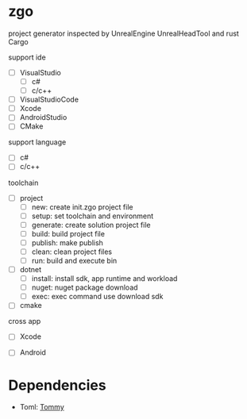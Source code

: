 # zgo
project generator inspected by UnrealEngine UnrealHeadTool and rust Cargo

support ide 
- [ ] VisualStudio
  - [ ] c#
  - [ ] c/c++
- [ ] VisualStudioCode
- [ ] Xcode
- [ ] AndroidStudio
- [ ] CMake

support language
- [ ] c#
- [ ] c/c++

toolchain
- [ ] project
  - [ ] new: create init.zgo project file
  - [ ] setup: set toolchain and environment
  - [ ] generate: create solution project file
  - [ ] build: build project file
  - [ ] publish: make publish
  - [ ] clean: clean project files
  - [ ] run: build and execute bin
- [ ] dotnet
  - [ ] install: install sdk, app runtime and workload
  - [ ] nuget: nuget package download
  - [ ] exec: exec command use download sdk
- [ ] cmake

cross app
- [ ] Xcode
- [ ] Android


# Dependencies
- Toml: [Tommy](https://github.com/dezhidki/Tommy)
